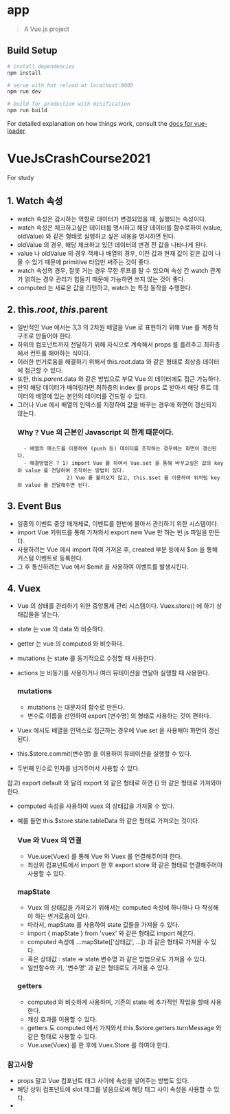 # app

> A Vue.js project

## Build Setup

``` bash
# install dependencies
npm install

# serve with hot reload at localhost:8080
npm run dev

# build for production with minification
npm run build
```

For detailed explanation on how things work, consult the [docs for vue-loader](http://vuejs.github.io/vue-loader).

# VueJsCrashCourse2021
For study

## 1. Watch 속성
- watch 속성은 감시하는 역할로 데이터가 변경되었을 때, 실행되는 속성이다.
- watch 속성은 체크하고싶은 데이터를 명시하고 해당 데이터를 함수로하여 (value, oldValue) 와 같은 형태로 실행하고 싶은 내용을 명시하면 된다.
- oldValue 의 경우, 해당 체크하고 있던 데이터의 변경 전 값을 나타나게 된다.
- value 나 oldValue 의 경우 객체나 배열의 경우, 이전 값과 현재 값이 같은 값이 나올 수 있기 때문에 primitive 타입만 써주는 것이 좋다.
- watch 속성의 경우, 잘못 거는 경우 무한 루프를 탈 수 있으며 속성 간 watch 관계가 얽히는 경우 관리가 힘들기 때문에 가능하면 쓰지 않는 것이 좋다.
- computed 는 새로운 값을 리턴하고, watch 는 특정 동작을 수행한다.

## 2. this.$root, this.$parent
- 일반적인 Vue 에서는 3,3 의 2차원 배열을 Vue 로 표현하기 위해 Vue 를 계층적 구조로 만들어야 한다.
- 하위의 컴포넌트까지 전달하기 위해 자식으로 계속해서 props 를 흘려주고 최하층에서 컨트롤 해야하는 식이다.
- 이러한 번거로움을 해결하기 위해서 this.$root.$data 와 같은 형태로 최상층 데이터에 접근할 수 있다.
- 또한, this.$parent.$data 와 같은 방법으로 부모 Vue 의 데이터에도 접근 가능하다.
- 만약 해당 데이터가 배여링라면 최하층의 index 를 props 로 받아서 해당 루트 데이터의 배열에 있는 본인의 데이터를 건드릴 수 있다.
- 그러나 Vue 에서 배열의 인덱스를 지정하여 값을 바꾸는 경우에 화면이 갱신되지 않는다.
  ### Why ? Vue 의 근본인 Javascript 의 한계 때문이다.
        - 배열의 메소드를 이용하여 (push 등) 데이터를 조작하는 경우에는 화면이 갱신된다.
        - 해결방법은 ? 1) import Vue 를 하여서 Vue.set 을 통해 바꾸고싶은 값의 key 와 value 를 전달하여 조작하는 방법이 있다.
                      2) Vue 를 불러오지 않고, this.$set 을 이용하여 위처럼 key 와 value 를 전달해주면 된다.

## 3. Event Bus
- 일종의 이벤트 중앙 매개체로, 이벤트를 한번에 몰아서 관리하기 위한 시스템이다.
- import Vue 키워드를 통해 가져와서 export new Vue 만 하는 빈 js 파일을 만든다.
- 사용하려는 Vue 에서 import 하여 가져온 후, created 부분 등에서 $on 을 통해 커스텀 이벤트로 등록한다.
- 그 후 통신하려는 Vue 에서 $emit 을 사용하여 이벤트를 발생시킨다.

## 4. Vuex
- Vue 의 상태를 관리하기 위한 중앙통제 관리 시스템이다. Vuex.store() 에 하기 상태값들을 넣는다.
- state 는 vue 의 data 와 비슷하다.
- getter 는 vue 의 computed 와 비슷하다.
- mutations 는 state 를 동기적으로 수정할 때 사용한다.
- actions 는 비동기를 사용하거나 여러 뮤테이션을 연달아 실행할 때 사용한다.

  ### mutations
  - mutations 는 대문자의 함수로 만든다.
  - 변수로 이름을 선언하여 export [변수명] 의 형태로 사용하는 것이 편하다.

- Vuex 에서도 배열을 인덱스로 접근하는 경우에 Vue.set 을 사용해야 화면이 갱신된다.
- this.$store.commit(변수명) 을 이용하여 뮤테이션을 실행할 수 있다.
- 두번째 인수로 인자를 넘겨주어서 사용할 수 있다.

참고) export default 와 달리 export 와 같은 형태로 하면 {} 와 같은 형태로 가져와야 한다.

- computed 속성을 사용하여 vuex 의 상태값을 가져올 수 있다.
- 예를 들면 this.$store.state.tableData 와 같은 형태로 가져오는 것이다.

  ### Vue 와 Vuex 의 연결
  - Vue.use(Vuex) 를 통해 Vue 와 Vuex 를 연결해주어야 한다.
  - 최상위 컴포넌트에서 import 한 후 export store 와 같은 형태로 연결해주어야 사용할 수 있다.

  ### mapState
  - Vuex 의 상태값을 가져오기 위해서는 computed 속성에 하나하나 다 작성해야 하는 번거로움이 있다.
  - 따라서, mapState 를 사용하여 state 값들을 가져올 수 있다.
  - import { mapState } from 'vuex' 와 같은 형태로 import 해온다.
  - computed 속성에 ...mapState(['상태값', ...]) 과 같은 형태로 가져올 수 있다.
  - 혹은 상태값 : state => state.변수명 과 같은 방법으로도 가져올 수 있다.
  - 일반함수와 키, '변수명' 과 같은 형태로도 가져올 수 있다.

  ### getters
  - computed 와 비슷하게 사용하며, 기존의 state 에 추가적인 작업을 할때 사용한다.
  - 캐싱 효과를 이용할 수 있다.
  - getters 도 computed 에서 가져와서 this.$store.getters.turnMessage 와 같은 형태로 사용할 수 있다.
  - Vue.use(Vuex) 를 한 후에 Vuex.Store 를 하여야 한다.


### 참고사항
- props 말고 Vue 컴포넌트 태그 사이에 속성을 넣어주는 방법도 있다.
- 해당 상위 컴포넌트에 slot 태그를 넣음으로써 해당 태그 사이 속성을 사용할 수 있다.
-
